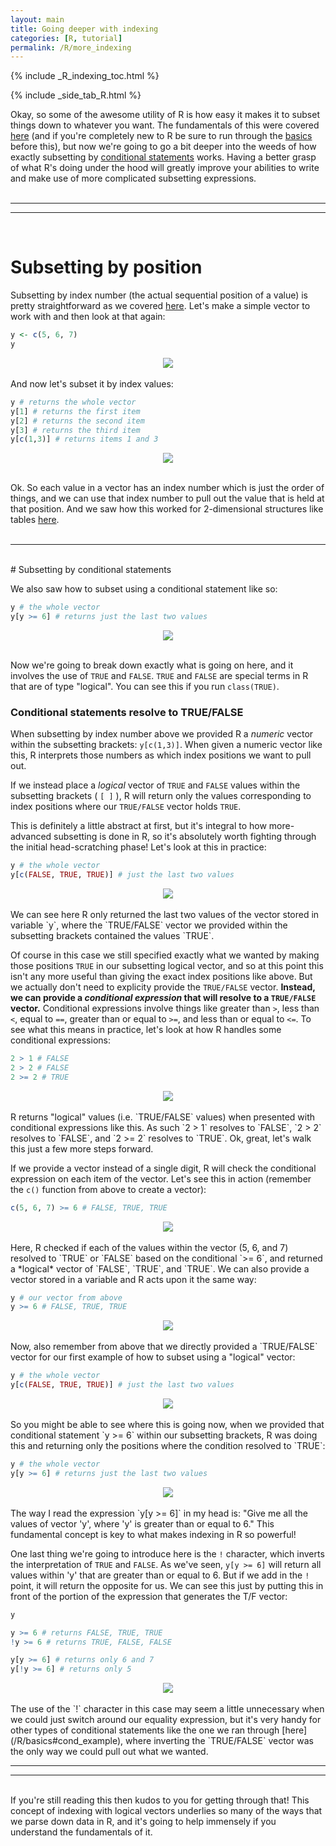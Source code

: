 ```yaml
---
layout: main
title: Going deeper with indexing
categories: [R, tutorial]
permalink: /R/more_indexing
---
```


{% include _R_indexing_toc.html %}

{% include _side_tab_R.html %}

Okay, so some of the awesome utility of R is how easy it makes it to subset things down to whatever you want. The fundamentals of this were covered [here](/R/basics#the-wonderful-world-of-indexing) (and if you're completely new to R be sure to run through the [basics](/R/basics) before this), but now we're going to go a bit deeper into the weeds of how exactly subsetting by [conditional statements](/R/basics#subsetting-by-conditional-statements) works. Having a better grasp of what R's doing under the hood will greatly improve your abilities to write and make use of more complicated subsetting expressions.
<br>
<br>

---
---
<br>

# Subsetting by position

Subsetting by index number (the actual sequential position of a value) is pretty straightforward as we covered [here](/R/basics#subsetting-by-position). Let's make a simple vector to work with and then look at that again: 

```R
y <- c(5, 6, 7)
y
```

<center><img src="{{ site.url }}/images/R_vector.png"></center> 
<br>
And now let's subset it by index values:

```R
y # returns the whole vector
y[1] # returns the first item
y[2] # returns the second item
y[3] # returns the third item
y[c(1,3)] # returns items 1 and 3
```

<center><img src="{{ site.url }}/images/R_vec_index.png"></center> 
<br>

Ok. So each value in a vector has an index number which is just the order of things, and we can use that index number to pull out the value that is held at that position. And we saw how this worked for 2-dimensional structures like tables [here](/R/basics#subsetting-tables).  
<br>

---
<br>
# Subsetting by conditional statements

We also saw how to subset using a conditional statement like so:

```R
y # the whole vector
y[y >= 6] # returns just the last two values
```

<center><img src="{{ site.url }}/images/R_vec_index_TF5.png"></center> 
<br>

Now we're going to break down exactly what is going on here, and it involves the use of `TRUE` and `FALSE`. `TRUE` and `FALSE` are special terms in R that are of type "logical". You can see this if you run `class(TRUE)`.  

### Conditional statements resolve to TRUE/FALSE

When subsetting by index number above we provided R a *numeric* vector within the subsetting brackets: `y[c(1,3)]`. When given a numeric vector like this, R interprets those numbers as which index positions we want to pull out.  

If we instead place a *logical* vector of `TRUE` and `FALSE` values within the subsetting brackets ( `[ ]` ), R will return only the values corresponding to index positions where our `TRUE/FALSE` vector holds `TRUE`.  

This is definitely a little abstract at first, but it's integral to how more-advanced subsetting is done in R, so it's absolutely worth fighting through the initial head-scratching phase! Let's look at this in practice:

```R
y # the whole vector
y[c(FALSE, TRUE, TRUE)] # just the last two values
```

<center><img src="{{ site.url }}/images/R_vec_index_TF1.png"></center> 
<br>
We can see here R only returned the last two values of the vector stored in variable `y`, where the `TRUE/FALSE` vector we provided within the subsetting brackets contained the values `TRUE`.  

Of course in this case we still specified exactly what we wanted by making those positions `TRUE` in our subsetting logical vector, and so at this point this isn't any more useful than giving the exact index positions like above. But we actually don't need to explicity provide the `TRUE/FALSE` vector. **Instead, we can provide a *conditional expression* that will resolve to a `TRUE/FALSE` vector.** Conditional expressions involve things like greater than `>`, less than `<`, equal to `==`, greater than or equal to `>=`, and less than or equal to `<=`. To see what this means in practice, let's look at how R handles some conditional expressions:

```R
2 > 1 # FALSE 
2 > 2 # FALSE
2 >= 2 # TRUE
```

<center><img src="{{ site.url }}/images/R_vec_index_TF2.png"></center> 
<br>
R returns "logical" values (i.e. `TRUE/FALSE` values) when presented with conditional expressions like this. As such `2 > 1` resolves to `FALSE`, `2 > 2` resolves to `FALSE`, and `2 >= 2` resolves to `TRUE`. Ok, great, let's walk this just a few more steps forward.  

If we provide a vector instead of a single digit, R will check the conditional expression on each item of the vector. Let's see this in action (remember the `c()` function from above to create a vector):

```R
c(5, 6, 7) >= 6 # FALSE, TRUE, TRUE 
```

<center><img src="{{ site.url }}/images/R_vec_index_TF3.png"></center> 
<br>
Here, R checked if each of the values within the vector (5, 6, and 7) resolved to `TRUE` or `FALSE` based on the conditional `>= 6`, and returned a *logical* vector of `FALSE`, `TRUE`, and `TRUE`. We can also provide a vector stored in a variable and R acts upon it the same way:

```R
y # our vector from above
y >= 6 # FALSE, TRUE, TRUE
```

<center><img src="{{ site.url }}/images/R_vec_index_TF4.png"></center> 
<br>
Now, also remember from above that we directly provided a `TRUE/FALSE` vector for our first example of how to subset using a "logical" vector:  

```R
y # the whole vector
y[c(FALSE, TRUE, TRUE)] # just the last two values
```

<center><img src="{{ site.url }}/images/R_vec_index_TF1.png"></center> 
<br>
So you might be able to see where this is going now, when we provided that conditional statement `y >= 6` within our subsetting brackets, R was doing this and returning only the positions where the condition resolved to `TRUE`:

```R
y # the whole vector
y[y >= 6] # returns just the last two values
```

<center><img src="{{ site.url }}/images/R_vec_index_TF5.png"></center> 
<br>
The way I read the expression `y[y >= 6]` in my head is: "Give me all the values of vector 'y', where 'y' is greater than or equal to 6." This fundamental concept is key to what makes indexing in R so powerful!  

One last thing we're going to introduce here is the `!` character, which inverts the interpretation of `TRUE` and `FALSE`. As we've seen, `y[y >= 6]` will return all values within 'y' that are greater than or equal to 6. But if we add in the `!` point, it will return the opposite for us. We can see this just by putting this in front of the portion of the expression that generates the T/F vector:

```R
y

y >= 6 # returns FALSE, TRUE, TRUE
!y >= 6 # returns TRUE, FALSE, FALSE

y[y >= 6] # returns only 6 and 7
y[!y >= 6] # returns only 5
```

<center><img src="{{ site.url }}/images/R_vec_index_TF6_not.png"></center> 
<br>
The use of the `!` character in this case may seem a little unnecessary when we could just switch around our equality expression, but it's very handy for other types of conditional statements like the one we ran through [here](/R/basics#cond_example), where inverting the `TRUE/FALSE` vector was the only way we could pull out what we wanted. 
<br>

---
---
<br>
If you're still reading this then kudos to you for getting through that! This concept of indexing with logical vectors underlies so many of the ways that we parse down data in R, and it's going to help immensely if you understand the fundamentals of it.
